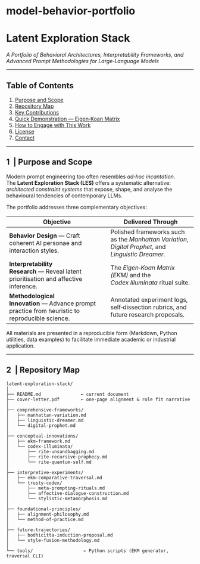 # model-behavior-portfolio
# Latent Exploration Stack  
_A Portfolio of Behavioral Architectures, Interpretability Frameworks, and Advanced Prompt Methodologies for Large‑Language Models_

---

## Table of Contents
1. [Purpose and Scope](#1-purpose-and-scope)  
2. [Repository Map](#2-repository-map)  
3. [Key Contributions](#3-key-contributions)  
4. [Quick Demonstration — Eigen‑Koan Matrix](#4-quick-demonstration--eigenkoan-matrix)  
5. [How to Engage with This Work](#5-how-to-engage-with-this-work)  
6. [License](#6-license)  
7. [Contact](#7-contact)

---

## 1  | Purpose and Scope
Modern prompt engineering too often resembles _ad‑hoc incantation_.  
The **Latent Exploration Stack (LES)** offers a systematic alternative:  
*architected constraint systems* that expose, shape, and analyse the behavioural tendencies of contemporary LLMs.

The portfolio addresses three complementary objectives:

| Objective | Delivered Through |
|-----------|------------------|
| **Behavior Design** — Craft coherent AI personae and interaction styles. | Polished frameworks such as the *Manhattan Variation*, *Digital Prophet*, and *Linguistic Dreamer*. |
| **Interpretability Research** — Reveal latent prioritisation and affective inference. | The *Eigen‑Koan Matrix (EKM)* and the *Codex Illuminata* ritual suite. |
| **Methodological Innovation** — Advance prompt practice from heuristic to reproducible science. | Annotated experiment logs, self‑dissection rubrics, and future research proposals. |

All materials are presented in a reproducible form (Markdown, Python utilities, data examples) to facilitate immediate academic or industrial application.

---

## 2  | Repository Map
```text
latent-exploration-stack/
│
├── README.md               ← current document
├── cover-letter.pdf        ← one‑page alignment & role fit narrative
│
├── comprehensive-frameworks/
│   ├── manhattan-variation.md
│   ├── linguistic-dreamer.md
│   └── digital-prophet.md
│
├── conceptual-innovations/
│   ├── ekm-framework.md
│   └── codex-illuminata/
│       ├── rite-unsandbagging.md
│       ├── rite-recursive-prophecy.md
│       └── rite-quantum-self.md
│
├── interpretive-experiments/
│   ├── ekm-comparative-traversal.md
│   └── trusty-codex/
│       ├── meta-prompting-rituals.md
│       ├── affective-dialogue-construction.md
│       └── stylistic-metamorphosis.md
│
├── foundational-principles/
│   ├── alignment-philosophy.md
│   └── method-of-practice.md
│
├── future-trajectories/
│   ├── bodhicitta-induction-proposal.md
│   └── style-fusion-methodology.md
│
└── tools/                   ← Python scripts (EKM generator, traversal CLI)
